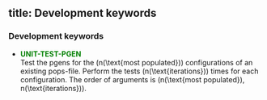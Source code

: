 title: Development keywords
---

### Development keywords

-   **<span style="color: green">UNIT-TEST-PGEN</span>**  
    Test the pgens for the \(n(\text{most populated})\) configurations
    of an existing pops-file. Perform the tests \(n(\text{iterations})\)
    times for each configuration. The order of arguments is
    \(n(\text{most populated}), n(\text{iterations})\).
